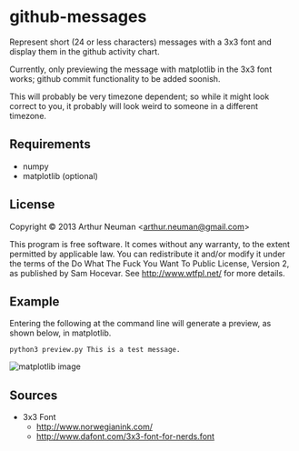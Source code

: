 github-messages
===============
Represent short (24 or less characters) messages with a 3x3 font and display
them in the github activity chart.

Currently, only previewing the message with matplotlib in the 3x3 font works;
github commit functionality to be added soonish.

This will probably be very timezone dependent; so while it might look correct
to you, it probably will look weird to someone in a different timezone.

Requirements
----
- numpy
- matplotlib (optional)


License
----
Copyright © 2013 Arthur Neuman <<arthur.neuman@gmail.com>>

This program is free software. It comes without any warranty, to
the extent permitted by applicable law. You can redistribute it
and/or modify it under the terms of the Do What The Fuck You Want
To Public License, Version 2, as published by Sam Hocevar. See
<http://www.wtfpl.net/> for more details.

Example
----
Entering the following at the command line will generate a preview, as shown
below, in matplotlib.

    python3 preview.py This is a test message.

![matplotlib image](https://raw.github.com/zarthur/github-messages/master/images/test_message.png)

Sources
----

- 3x3 Font
  - http://www.norwegianink.com/
  - http://www.dafont.com/3x3-font-for-nerds.font
